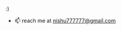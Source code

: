 :)
- 📫  reach me at nishu777777@gmail.com

<!---
DHIRAN123/DHIRAN123 is a ✨ special ✨ repository because its `README.md` (this file) appears on your GitHub profile.
You can click the Preview link to take a look at your changes.
--->
